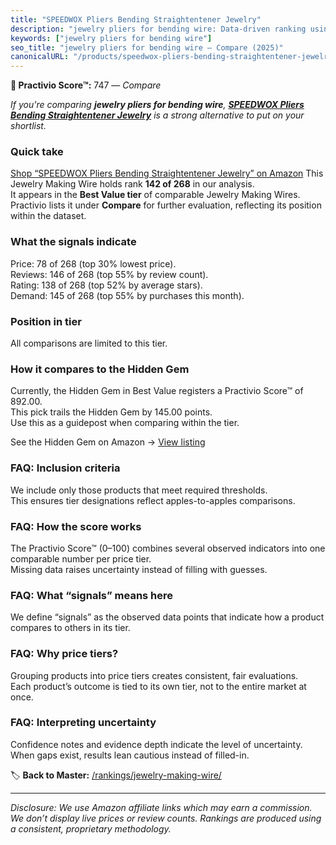 ```yaml
---
title: "SPEEDWOX Pliers Bending Straightentener Jewelry"
description: "jewelry pliers for bending wire: Data-driven ranking using the Practivio Score™. Positioned by quality, value, demand, findability, momentum."
keywords: ["jewelry pliers for bending wire"]
seo_title: "jewelry pliers for bending wire — Compare (2025)"
canonicalURL: "/products/speedwox-pliers-bending-straightentener-jewelry-B08BRVQFFJ/"
---
```


**🛒 Practivio Score™:** 747 — _Compare_


*If you're comparing **jewelry pliers for bending wire**, **[SPEEDWOX Pliers Bending Straightentener Jewelry](https://www.amazon.com/dp/B08BRVQFFJ?tag=practivio-20)** is a strong alternative to put on your shortlist.*
### Quick take
[Shop “SPEEDWOX Pliers Bending Straightentener Jewelry” on Amazon](https://www.amazon.com/dp/B08BRVQFFJ?tag=practivio-20)
This Jewelry Making Wire holds rank **142 of 268** in our analysis.  
It appears in the **Best Value tier** of comparable Jewelry Making Wires.  
Practivio lists it under **Compare** for further evaluation, reflecting its position within the dataset.

### What the signals indicate
Price: 78 of 268 (top 30% lowest price).  
Reviews: 146 of 268 (top 55% by review count).  
Rating: 138 of 268 (top 52% by average stars).  
Demand: 145 of 268 (top 55% by purchases this month).

### Position in tier
All comparisons are limited to this tier.

### How it compares to the Hidden Gem
Currently, the Hidden Gem in Best Value registers a Practivio Score™ of 892.00.  
This pick trails the Hidden Gem by 145.00 points.  
Use this as a guidepost when comparing within the tier.  

See the Hidden Gem on Amazon → [View listing](https://www.amazon.com/dp/B07D4J1MQ4?tag=practivio-20)

### FAQ: Inclusion criteria
We include only those products that meet required thresholds.  
This ensures tier designations reflect apples-to-apples comparisons.

### FAQ: How the score works
The Practivio Score™ (0–100) combines several observed indicators into one comparable number per price tier.  
Missing data raises uncertainty instead of filling with guesses.

### FAQ: What “signals” means here
We define “signals” as the observed data points that indicate how a product compares to others in its tier.

### FAQ: Why price tiers?
Grouping products into price tiers creates consistent, fair evaluations.  
Each product’s outcome is tied to its own tier, not to the entire market at once.

### FAQ: Interpreting uncertainty
Confidence notes and evidence depth indicate the level of uncertainty.  
When gaps exist, results lean cautious instead of filled-in.

<!-- Missing template for Compare/CompareWithinPriceClass -->


🏷️ **Back to Master:** [/rankings/jewelry-making-wire/](/rankings/jewelry-making-wire/)

---
_Disclosure: We use Amazon affiliate links which may earn a commission. We don’t display live prices or review counts. Rankings are produced using a consistent, proprietary methodology._
